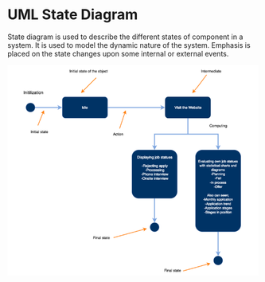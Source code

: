# UML State Diagram

State diagram is used to describe the different states of component in a system. It is used to model the dynamic nature of the system. Emphasis is placed on the state changes upon some internal or external events.

![](.gitbook/assets/8_1.png)

